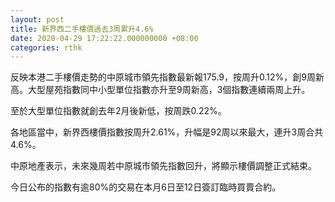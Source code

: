 ```yaml
---
layout: post
title: 新界西二手樓價過去3周累升4.6%
date: 2020-04-29 17:22:22.000000000 +08:00
categories: rthk
---
```


反映本港二手樓價走勢的中原城市領先指數最新報175.9，按周升0.12%，創9周新高。大型屋苑指數同中小型單位指數亦升至9周新高，3個指數連續兩周上升。

至於大型單位指數就創去年2月後新低，按周跌0.22%。

各地區當中，新界西樓價指數按周升2.61%，升幅是92周以來最大，連升3周合共4.6%。

中原地產表示，未來幾周若中原城市領先指數回升，將顯示樓價調整正式結束。

今日公布的指數有逾80%的交易在本月6日至12日簽訂臨時買賣合約。
